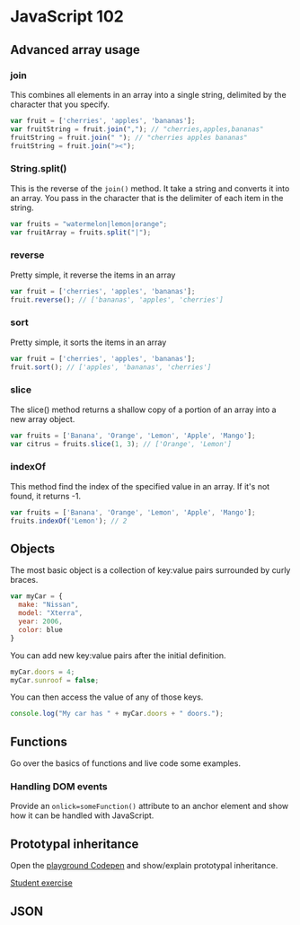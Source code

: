 # JavaScript 102

## Advanced array usage

### join

This combines all elements in an array into a single string, delimited by the character that you specify.

```js
var fruit = ['cherries', 'apples', 'bananas'];
var fruitString = fruit.join(","); // "cherries,apples,bananas"
fruitString = fruit.join(" "); // "cherries apples bananas"
fruitString = fruit.join("><");
```

### String.split()

This is the reverse of the `join()` method. It take a string and converts it into an array. You pass in the character that is the delimiter of each item in the string.

```js
var fruits = "watermelon|lemon|orange";
var fruitArray = fruits.split("|");
```

### reverse

Pretty simple, it reverse the items in an array

```js
var fruit = ['cherries', 'apples', 'bananas'];
fruit.reverse(); // ['bananas', 'apples', 'cherries']
```

### sort

Pretty simple, it sorts the items in an array

```js
var fruit = ['cherries', 'apples', 'bananas'];
fruit.sort(); // ['apples', 'bananas', 'cherries']
```

### slice

The slice() method returns a shallow copy of a portion of an array into a new array object.

```js
var fruits = ['Banana', 'Orange', 'Lemon', 'Apple', 'Mango'];
var citrus = fruits.slice(1, 3); // ['Orange', 'Lemon']
```

### indexOf

This method find the index of the specified value in an array. If it's not found, it returns -1.

```js
var fruits = ['Banana', 'Orange', 'Lemon', 'Apple', 'Mango'];
fruits.indexOf('Lemon'); // 2
```

## Objects

The most basic object is a collection of key:value pairs surrounded by curly braces.

```js
var myCar = {
  make: "Nissan",
  model: "Xterra",
  year: 2006,
  color: blue
}
```

You can add new key:value pairs after the initial definition.

```js
myCar.doors = 4;
myCar.sunroof = false;
```

You can then access the value of any of those keys.

```js
console.log("My car has " + myCar.doors + " doors.");
```

## Functions

Go over the basics of functions and live code some examples.

### Handling DOM events

Provide an `onlick=someFunction()` attribute to an anchor element and show how it can be handled with JavaScript.

## Prototypal inheritance

Open the [playground Codepen](http://codepen.io/chortlehoort/pen/bdKJEE?editors=001) and show/explain prototypal inheritance.

[Student exercise](http://codepen.io/chortlehoort/pen/JdZVGa?editors=001)

## JSON

